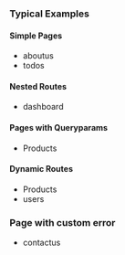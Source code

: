 ### Typical Examples
#### Simple Pages
- aboutus 
- todos 

#### Nested Routes
- dashboard

#### Pages with Queryparams
- Products
#### Dynamic Routes
- Products
- users

### Page with custom error
- contactus
